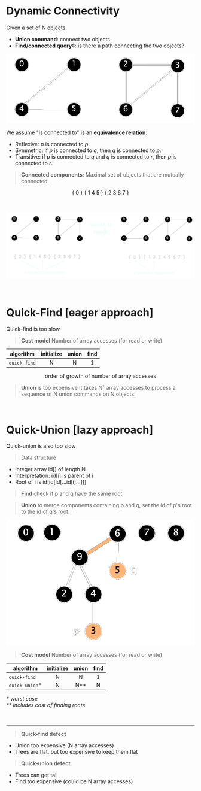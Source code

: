# Dynamic Connectivity

Given a set of N objects.
- **Union command**: connect two objects.
- **Find/connected query**¢: is there a path connecting the two objects?

![Connectivity](.img/connectivity.png)

We assume "is connected to" is an **equivalence relation**:
- Reflexive: _p_ is connected to _p_.
- Symmetric: if _p_ is connected to _q_, then _q_ is connected to _p_.
- Transitive: if _p_ is connected to _q_ and _q_ is connected to _r_,
then _p_ is connected to _r_.

> **Connected components**: Maximal set of objects that are mutually
connected.

<p align="center">{ 0 } { 1 4 5 } { 2 3 6 7 }</p>
<br>

![Union](.img/union.png)

<br>

# Quick-Find [eager approach]
Quick-find is too slow

> **Cost model** Number of array accesses (for read or write)

<p align="center">

|algorithm|initialize|union|find|
|---------|:--------:|:---:|:--:|
|`quick-find`|N|N|1|

</p>
<p align="center">order of growth of number of array accesses</p>

> **Union** is too expensive It takes N² array accesses to process a sequence of N union commands on N objects.

<br>

# Quick-Union [lazy approach]
Quick-union is also too slow
<br>

> Data structure
- Integer array id[] of length N
- Interpretation: id[i] is parent of i
- Root of i is id[id[id[...id[i]...]]]

> **Find** check if p and q have the same root.

> **Union** to merge components containing p and q, set the id of p's root to the id of q's root.

![Quick Union](.img/quick-union.png)

> **Cost model** Number of array accesses (for read or write)

<p align="center">

|algorithm|initialize|union|find|
|---------|:--------:|:---:|:--:|
|`quick-find`|N|N|1|
|`quick-union`*|N|N**|N|

_*  worst case_<br>
_** includes cost of finding roots_<br>
</p>
<br>

***

> **Quick-find defect**
- Union too expensive (N array accesses)
- Trees are flat, but too expensive to keep them flat
> **Quick-union defect**
- Trees can get tall
- Find too expensive (could be N array accesses)